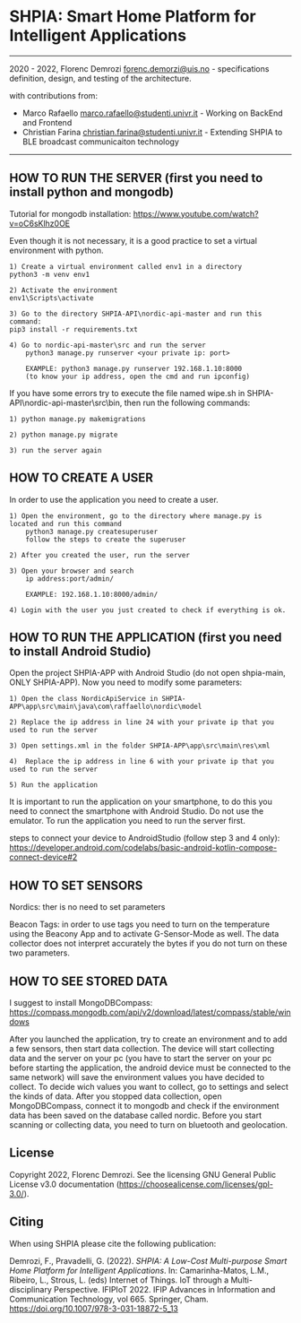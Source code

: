 # SHPIA: Smart Home Platform for Intelligent Applications
-------------

2020 - 2022, Florenc Demrozi <forenc.demorzi@uis.no> - specifications definition, design, and testing of the architecture. 

with contributions from:
- Marco Rafaello <marco.rafaello@studenti.univr.it> - Working on BackEnd and Frontend
- Christian Farina <christian.farina@studenti.univr.it> - Extending SHPIA to BLE broadcast communicaiton technology

-------------
## HOW TO RUN THE SERVER (first you need to install python and mongodb)

Tutorial for mongodb installation: https://www.youtube.com/watch?v=oC6sKlhz0OE

Even though it is not necessary, it is a good practice to set a virtual environment with python. 

	1) Create a virtual environment called env1 in a directory
	python3 -m venv env1

	2) Activate the environment
	env1\Scripts\activate

	3) Go to the directory SHPIA-API\nordic-api-master and run this command:
	pip3 install -r requirements.txt

	4) Go to nordic-api-master\src and run the server
		python3 manage.py runserver <your private ip: port>
	
		EXAMPLE: python3 manage.py runserver 192.168.1.10:8000
		(to know your ip address, open the cmd and run ipconfig)
		
If you have some errors try to execute the file named wipe.sh in SHPIA-API\nordic-api-master\src\bin, then run the following commands:
	
	1) python manage.py makemigrations

	2) python manage.py migrate

	3) run the server again
	 

## HOW TO CREATE A USER

In order to use the application you need to create a user.

	1) Open the environment, go to the directory where manage.py is located and run this command 
		python3 manage.py createsuperuser
		follow the steps to create the superuser

	2) After you created the user, run the server
	
	3) Open your browser and search
		ip address:port/admin/
		
		EXAMPLE: 192.168.1.10:8000/admin/

	4) Login with the user you just created to check if everything is ok.
	

## HOW TO RUN THE APPLICATION (first you need to install Android Studio)

Open the project SHPIA-APP with Android Studio (do not open shpia-main, ONLY SHPIA-APP). Now you need to modify some parameters:

	1) Open the class NordicApiService in SHPIA-APP\app\src\main\java\com\raffaello\nordic\model 

	2) Replace the ip address in line 24 with your private ip that you used to run the server

	3) Open settings.xml in the folder SHPIA-APP\app\src\main\res\xml 

	4)  Replace the ip address in line 6 with your private ip that you used to run the server

	5) Run the application  

It is important to run the application on your smartphone, to do this you need to connect the smartphone with Android Studio. Do not use the emulator. To run the application you need to run the server first.

steps to connect your device to AndroidStudio (follow step 3 and 4 only): https://developer.android.com/codelabs/basic-android-kotlin-compose-connect-device#2


## HOW TO SET SENSORS
Nordics: ther is no need to set parameters

Beacon Tags: in order to use tags you need to turn on the temperature using  the Beacony App and to activate G-Sensor-Mode as well. The data collector does not interpret accurately the bytes if you do not turn on these two parameters. 

## HOW TO SEE STORED DATA 
I suggest to install MongoDBCompass: https://compass.mongodb.com/api/v2/download/latest/compass/stable/windows


After you launched the application, try to create an environment and to add a few sensors, then start data collection. The device will start collecting data and the server on your pc (you have to start the server on your pc before starting the application, the android device must be connected to the same network) will save the environment values you have decided to collect. To decide wich values you want to collect, go to settings and select the kinds of data. After you stopped data collection, open MongoDBCompass, connect it to mongodb and check if the environment data has been saved on the database called nordic. Before you start scanning or collecting data, you need to turn on bluetooth and geolocation.


License
-------
Copyright 2022, Florenc Demrozi.
See the licensing GNU General Public License v3.0 documentation (https://choosealicense.com/licenses/gpl-3.0/).

Citing
-------------
When using SHPIA please cite the following publication:

Demrozi, F., Pravadelli, G. (2022). _SHPIA: A Low-Cost Multi-purpose Smart Home Platform for Intelligent Applications_. In: Camarinha-Matos, L.M., Ribeiro, L., Strous, L. (eds) Internet of Things. IoT through a Multi-disciplinary Perspective. IFIPIoT 2022. IFIP Advances in Information and Communication Technology, vol 665. Springer, Cham. https://doi.org/10.1007/978-3-031-18872-5_13

